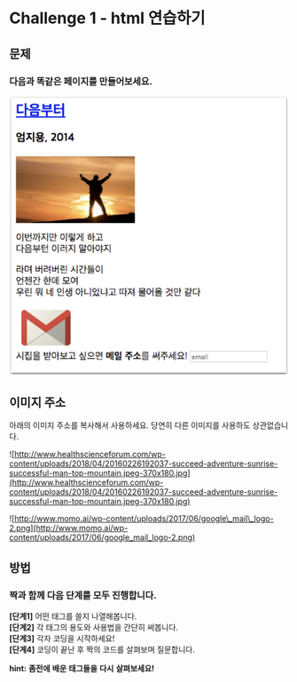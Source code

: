 # Challenge 1 - html 연습하기

## 문제

### 다음과 똑같은 페이지를 만들어보세요.

![&#xCD5C;&#xB300;&#xD55C; &#xBE44;&#xC2B7;&#xD558;&#xAC8C; &#xB9CC;&#xB4E4;&#xC5B4;&#xBCF4;&#xC138;&#xC694;.](../../.gitbook/assets/image%20%2857%29.png)

## 이미지 주소

아래의 이미지 주소를 복사해서 사용하세요. 당연히 다른 이미지를 사용하도 상관없습니다.

![http://www.healthscienceforum.com/wp-content/uploads/2018/04/20160226192037-succeed-adventure-sunrise-successful-man-top-mountain.jpeg-370x180.jpg](http://www.healthscienceforum.com/wp-content/uploads/2018/04/20160226192037-succeed-adventure-sunrise-successful-man-top-mountain.jpeg-370x180.jpg)

![http://www.momo.ai/wp-content/uploads/2017/06/google\_mail\_logo-2.png](http://www.momo.ai/wp-content/uploads/2017/06/google_mail_logo-2.png)

## 방법

### **짝과** **함께** **다음** **단계를** **모두** **진행합니다.**

**\[단계1\]** 어떤 태그를 쓸지 나열해봅니다.  
**\[단계2\]** 각 태그의 용도와 사용법을 간단히 써봅니다.  
**\[단계3\]** 각자 코딩을 시작하세요!  
**\[단계4\]** 코딩이 끝난 후 짝의 코드를 살펴보며 질문합니다.

**hint:** **좀전에** **배운** **태그들을** **다시** **살펴보세요!**

